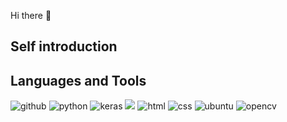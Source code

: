 Hi there 👋

Self introduction
----------------


Languages and Tools
-------------------
![github](https://camo.githubusercontent.com/6d7bda7f457c5890cefaa49e501d9b9032fdc375f42dc8376eb49b5a71cb3d5c/68747470733a2f2f696d672e736869656c64732e696f2f62616467652f2d4769744875622d3039303930393f7374796c653d666f722d7468652d6261646765266c6f676f3d676974687562) ![python](https://camo.githubusercontent.com/6cdb9a6a9373dc600b9dceb696a5371206ac5ee6067bbd892f409fedecd91dcc/68747470733a2f2f696d672e736869656c64732e696f2f62616467652f2d507974686f6e2d626c61636b3f7374796c653d666f722d7468652d6261646765266c6f676f3d707974686f6e266c6162656c436f6c6f723d303030303030) ![keras](https://camo.githubusercontent.com/b7903a31c4641082b6cfe0f26737c19682fd0834812bfcafe960ae4ef77e4cac/68747470733a2f2f696d672e736869656c64732e696f2f62616467652f2d6b657261732d626c61636b3f7374796c653d666f722d7468652d6261646765266c6f676f3d6b65726173266c6f676f436f6c6f723d253233643030303030266c6162656c436f6c6f723d303030303030)  ![](https://camo.githubusercontent.com/500b02a4ad3c342fbb89f404ff7a905145e934692b0c6a4a3307479bfecab454/68747470733a2f2f696d672e736869656c64732e696f2f62616467652f2d74656e736f72666c6f772d626c61636b3f7374796c653d666f722d7468652d6261646765266c6f676f3d74656e736f72666c6f77266c6162656c436f6c6f723d303030303030) ![html](https://camo.githubusercontent.com/423cda3e8a09408c69f24eafb97345634e84db6f767b9af130f4f5a94137936f/68747470733a2f2f696d672e736869656c64732e696f2f62616467652f2d48544d4c2d3039303930393f7374796c653d666f722d7468652d6261646765266c6f676f3d68746d6c35) ![css](https://camo.githubusercontent.com/3cd1fbc238762a18bc3821ff0bda69915fc98f290c57f64954eb1b5c32a6f56d/68747470733a2f2f696d672e736869656c64732e696f2f62616467652f2d4353532d3039303930393f7374796c653d666f722d7468652d6261646765266c6f676f3d63737333266c6f676f436f6c6f723d6461726b726564) ![ubuntu](https://camo.githubusercontent.com/b272a38cebc4caa4c5ca5169e89200b833ca4b51f97fc6e1092b1b6cd80310e2/68747470733a2f2f696d672e736869656c64732e696f2f62616467652f2d7562756e74752d3039303930393f7374796c653d666f722d7468652d6261646765266c6f676f3d7562756e7475266c6f676f436f6c6f723d666666663030) ![opencv](https://camo.githubusercontent.com/3de2512cecdc81f5758b088b522efdf776d54057c3acb569dc2ce6edd4feba8f/68747470733a2f2f696d672e736869656c64732e696f2f62616467652f2d6f70656e63762d626c61636b3f7374796c653d666f722d7468652d6261646765266c6f676f3d6f70656e6376266c6162656c436f6c6f723d303030303030)
